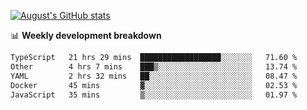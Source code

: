 
[![August's GitHub stats](https://github-readme-stats.vercel.app/api?username=zou-weidong&show_icons=true&theme=radical)](https://github.com/zou-weidong)


📊 **Weekly development breakdown**
<!--START_SECTION:waka-->

```txt
TypeScript   21 hrs 29 mins  ██████████████████░░░░░░░   71.60 %
Other        4 hrs 7 mins    ███▒░░░░░░░░░░░░░░░░░░░░░   13.74 %
YAML         2 hrs 32 mins   ██░░░░░░░░░░░░░░░░░░░░░░░   08.47 %
Docker       45 mins         ▓░░░░░░░░░░░░░░░░░░░░░░░░   02.53 %
JavaScript   35 mins         ▒░░░░░░░░░░░░░░░░░░░░░░░░   01.97 %
```

<!--END_SECTION:waka-->
